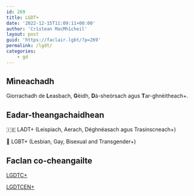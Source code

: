 ```yaml
---
id: 269
title: LGDT+
date: '2022-12-15T11:09:11+00:00'
author: 'Crìstean MacMhìcheil'
layout: post
guid: 'https://faclair.lgbt/?p=269'
permalink: /lgdt/
categories:
    - gd
---
```


## Mìneachadh

Giorrachadh de **L**easbach, **G**èidh, **D**à-sheòrsach agus **T**ar-ghnèitheach+.

## Eadar-theangachaidhean

&#x1f1ee;&#x1f1ea; LADT+ (Leispiach, Aerach, Déghnéasach agus Trasinscneach+)

&#x1f3f4;&#xe0067;&#xe0062;&#xe0065;&#xe006e;&#xe0067;&#xe007f; LGBT+ (Lesbian, Gay, Bisexual and Transgender+)

## Faclan co-cheangailte

[LGDTC+](https://faclair.lgbt/lgdtc/)

[LGDTCEN+](https://faclair.lgbt/lgdtcen/)